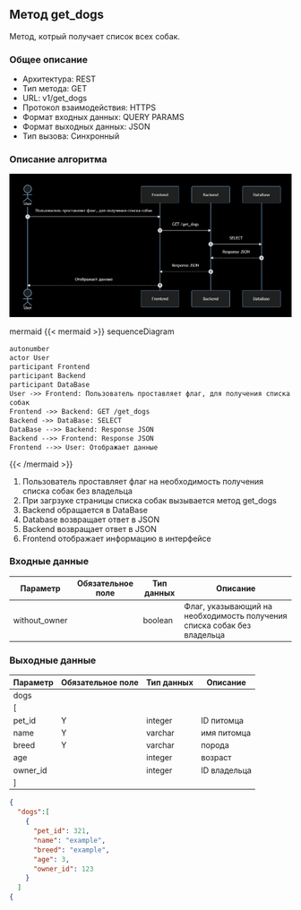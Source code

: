 ## Метод get_dogs
 
Метод, котрый получает список всех собак.
 
### Общее описание 
 
* Архитектура: REST 
* Тип метода: GET 
* URL: v1/get_dogs
* Протокол взаимодействия: HTTPS 
* Формат входных данных: QUERY PARAMS
* Формат выходных данных: JSON 
* Тип вызова: Синхронный 
 
### Описание алгоритма 
 
<img src="/images/Picture2.png"/>

mermaid 
{{< mermaid >}} 
sequenceDiagram 
    
    autonumber
    actor User
    participant Frontend
    participant Backend
    participant DataBase
    User ->> Frontend: Пользователь проставляет флаг, для получения списка собак 
    Frontend ->> Backend: GET /get_dogs
    Backend ->> DataBase: SELECT
    DataBase -->> Backend: Response JSON
    Backend -->> Frontend: Response JSON
    Frontend -->> User: Отображает данные
    
{{< /mermaid >}} 
 
 
1. Пользователь проставляет флаг на необходимость получения списка собак без владельца
2. При загрзуке страницы списка собак вызывается метод get_dogs
3. Backend обращается в DataBase
4. Database возвращает ответ в JSON
5. Backend возвращает ответ в JSON
6. Frontend отображает информацию в интерфейсе


### Входные данные 
| Параметр          | Обязательное поле | Тип данных | Описание                                                                   | 
| ----------------- | ----------------- | ---------- | -------------------------------------------------------------------------- | 
| without_owner     |                   | boolean    | Флаг, указывающий на необходимость получения списка собак без владельца    |

### Выходные данные 
| Параметр          | Обязательное поле | Тип данных | Описание                                                                   | 
| ----------------- | ----------------- | ---------- | ---------------------------------------------------------------------------|
| dogs              |                   |            |                                                                            | 
| [                 |                   |            |                                                                            |
| pet_id            | Y                 | integer    | ID питомца                                                                 |
| name              | Y                 | varchar    | имя питомца                                                                |
| breed             | Y                 | varchar    | порода                                                                     |
| age               |                   | integer    | возраст                                                                    |
| owner_id          |                   | integer    | ID владельца                                                               |
| ]                 |                   |            |                                                                            |


```json 
{ 
  "dogs":[
    {
      "pet_id": 321,
      "name": "example",
      "breed": "example",
      "age": 3,
      "owner_id": 123
    }
  ]
{ 

  
``` 
